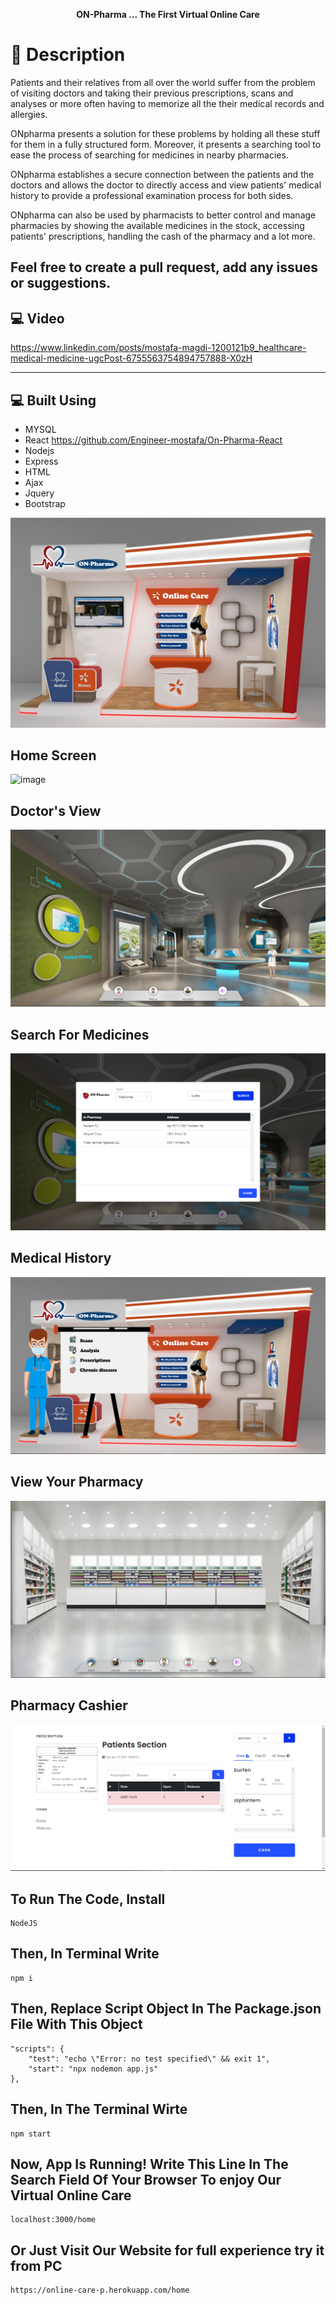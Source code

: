 <p align="center">
    <strong><b>ON-Pharma ... The First Virtual Online Care</b></strong>
    
</p>

# 📙 Description
Patients and their relatives from all over the world suffer from the problem of visiting doctors and taking their previous prescriptions, scans and analyses or more often having to memorize all the their medical records and allergies. 

ONpharma presents a solution for these problems by holding all these stuff for them in a fully structured form. Moreover, it presents a searching tool to ease the process of searching for medicines in nearby pharmacies. 

ONpharma establishes a secure connection between the patients and the doctors and allows the doctor to directly access and view patients' medical history to provide a professional examination process for both sides. 

ONpharma can also be used by pharmacists to better control and manage pharmacies by showing the available medicines in the stock, accessing patients' prescriptions, handling the cash of the pharmacy and a lot more.

Feel free to create a pull request, add any issues or suggestions. 
--------------------

💻 Video
--------------------
https://www.linkedin.com/posts/mostafa-magdi-1200121b9_healthcare-medical-medicine-ugcPost-6755563754894757888-X0zH

--------------------

💻 Built Using
--------------------
   * MYSQL
   * React https://github.com/Engineer-mostafa/On-Pharma-React
   * Nodejs
   * Express
   * HTML
   * Ajax
   * Jquery
   * Bootstrap



<img src="public/images/booth.jpg">



Home Screen
-----------------------
![image](https://user-images.githubusercontent.com/56788883/104456115-e20c6400-55b0-11eb-830c-8ad11abb1c0b.png)


Doctor's View
-----------------------
<img src="public/images/1.png">


Search For Medicines
-----------------------
<img src="public/images/2.png">


Medical History
-----------------------
<img src="public/images/3.png">


View Your Pharmacy
-----------------------
<img src="public/images/4.png">


Pharmacy Cashier
-----------------------
<img src="public/images/5.png">






To Run The Code, Install
----------------------------
    NodeJS


Then, In Terminal Write 
----------------------------
    npm i

Then, Replace Script Object In The Package.json File With This Object
-------------------------------------------------------------------------
    "scripts": {
        "test": "echo \"Error: no test specified\" && exit 1",
        "start": "npx nodemon app.js"
    },


Then, In The Terminal Wirte
-----------------------------
    npm start

Now, App Is Running! Write This Line In The Search Field Of Your Browser To enjoy Our Virtual Online Care
--------------------------------------------------------------------------------------------------------------
    localhost:3000/home



Or Just Visit Our Website for full experience try it from PC
----------------------------
    https://online-care-p.herokuapp.com/home
    

